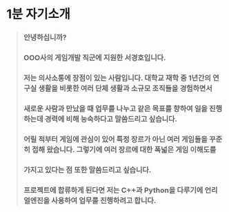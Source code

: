 # 1분 자기소개


>### 안녕하십니까?
>### OOO사의 게임개발 직군에 지원한 서경호입니다.
>### 저는 의사소통에 장점이 있는 사람입니다. 대학교 재학 중 1년간의 연구실 생활을 비롯한 여러 단체 생활과 소규모 조직들을 경험하면서
>### 새로운 사람과 만났을 때 업무를 나누고 같은 목표를 향하여 일을 진행하는데 경력에 비해 능숙하다고 말씀드리고 싶습니다.
>### 어릴 적부터 게임에 관심이 있어 특정 장르가 아닌 여러 게임들을 꾸준히 접해 왔습니다. 그렇기에 여러 장르에 대한 폭넓은 게임 이해도를
>### 가지고 있다는 점 또한 말씀드리고 싶습니다.
>### 프로젝트에 합류하게 된다면 저는 C++과 Python을 다루기에 언리얼엔진을 사용하여 업무를 진행하려고 합니다.
